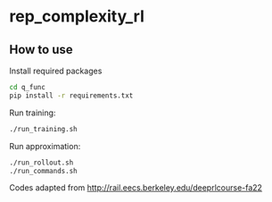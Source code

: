 # rep_complexity_rl

## How to use

Install required packages

```bash
cd q_func
pip install -r requirements.txt
```

Run training:

```bash
./run_training.sh
```

Run approximation:

```bash
./run_rollout.sh
./run_commands.sh
```

Codes adapted from http://rail.eecs.berkeley.edu/deeprlcourse-fa22
